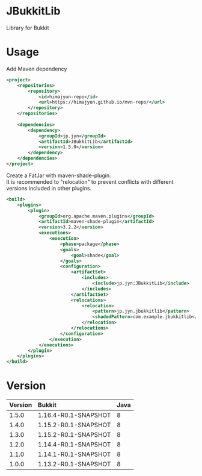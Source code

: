 # JBukkitLib
Library for Bukkit

# Usage
Add Maven dependency

```xml
<project>
    <repositories>
        <repository>
            <id>himajyun-repo</id>
            <url>https://himajyun.github.io/mvn-repo/</url>
        </repository>
    </repositories>
    
    <dependencies>
        <dependency>
            <groupId>jp.jyn</groupId>
            <artifactId>JBukkitLib</artifactId>
            <version>1.5.0</version>
        </dependency>
    </dependencies>
</project>
```

Create a FatJar with maven-shade-plugin.  
It is recommended to "relocation" to prevent conflicts with different versions included in other plugins.

```xml
<build>
    <plugins>
        <plugin>
            <groupId>org.apache.maven.plugins</groupId>
            <artifactId>maven-shade-plugin</artifactId>
            <version>3.2.2</version>
            <executions>
                <execution>
                    <phase>package</phase>
                    <goals>
                        <goal>shade</goal>
                    </goals>
                    <configuration>
                        <artifactSet>
                            <includes>
                                <include>jp.jyn:JBukkitLib</include>
                            </includes>
                        </artifactSet>
                        <relocations>
                            <relocation>
                                <pattern>jp.jyn.jbukkitlib</pattern>
                                <shadedPattern>com.example.jbukkitlib</shadedPattern>
                            </relocation>
                        </relocations>
                    </configuration>
                </execution>
            </executions>
        </plugin>
    </plugins>
</build>
```

# Version
|Version|Bukkit|Java|
|:------|:-----|:---|
|1.5.0|1.16.4-R0.1-SNAPSHOT|8|
|1.4.0|1.15.2-R0.1-SNAPSHOT|8|
|1.3.0|1.15.2-R0.1-SNAPSHOT|8|
|1.2.0|1.14.4-R0.1-SNAPSHOT|8|
|1.1.0|1.14.1-R0.1-SNAPSHOT|8|
|1.0.0|1.13.2-R0.1-SNAPSHOT|8|
